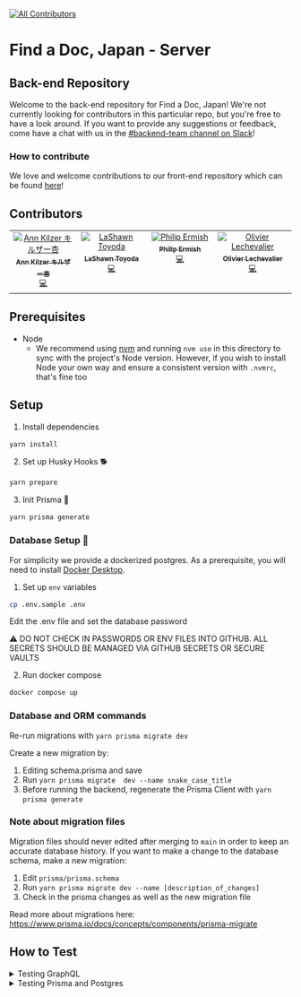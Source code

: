 [![All Contributors](https://img.shields.io/github/all-contributors/ourjapanlife/findadoc-server?color=ee8449&style=for-the-badge)](#contributors)

# Find a Doc, Japan - Server

## Back-end Repository

Welcome to the back-end repository for Find a Doc, Japan! We're not currently looking for contributors in this particular repo, but you're free to have a look around. If you want to provide any suggestions or feedback, come have a chat with us in the [#backend-team channel on Slack](https://join.slack.com/t/find-a-doc/shared_invite/zt-s4744a6o-MGaGHzLN5wB9aXeha3vdsQ)!

### How to contribute 

We love and welcome contributions to our front-end repository which can be found [here](https://github.com/ourjapanlife/findadoc-web)!

## Contributors

<!-- ALL-CONTRIBUTORS-LIST:START - Do not remove or modify this section -->
<!-- prettier-ignore-start -->
<!-- markdownlint-disable -->
<table>
  <tbody>
    <tr>
      <td align="center" valign="top" width="14.28%"><a href="http://www.annkilzer.net/"><img src="https://avatars.githubusercontent.com/u/4602369?v=4?s=100" width="100px;" alt="Ann Kilzer キルザー杏"/><br /><sub><b>Ann Kilzer キルザー杏</b></sub></a><br /><a href="https://github.com/ourjapanlife/findadoc-server/commits?author=ann-kilzer" title="Code">💻</a></td>
      <td align="center" valign="top" width="14.28%"><a href="https://github.com/theyokohamalife"><img src="https://avatars.githubusercontent.com/u/31802656?v=4?s=100" width="100px;" alt="LaShawn Toyoda"/><br /><sub><b>LaShawn Toyoda</b></sub></a><br /><a href="https://github.com/ourjapanlife/findadoc-server/commits?author=theyokohamalife" title="Code">💻</a></td>
      <td align="center" valign="top" width="14.28%"><a href="https://github.com/ermish"><img src="https://avatars.githubusercontent.com/u/4411499?v=4?s=100" width="100px;" alt="Philip Ermish"/><br /><sub><b>Philip Ermish</b></sub></a><br /><a href="https://github.com/ourjapanlife/findadoc-server/commits?author=ermish" title="Code">💻</a></td>
      <td align="center" valign="top" width="14.28%"><a href="https://github.com/RageZBla"><img src="https://avatars.githubusercontent.com/u/1196871?v=4?s=100" width="100px;" alt="Olivier Lechevalier"/><br /><sub><b>Olivier Lechevalier</b></sub></a><br /><a href="https://github.com/ourjapanlife/findadoc-server/commits?author=RageZBla" title="Code">💻</a></td>
    </tr>
  </tbody>
</table>

<!-- markdownlint-restore -->
<!-- prettier-ignore-end -->

<!-- ALL-CONTRIBUTORS-LIST:END -->

## Prerequisites

- Node
  - We recommend using [nvm](https://github.com/nvm-sh/nvm) and running `nvm use` in this directory to sync with the project's Node version. However, if you wish to install Node your own way and ensure a consistent version with `.nvmrc`, that's fine too

## Setup

1. Install dependencies

```sh
yarn install
```

2. Set up Husky Hooks 🐕️

```sh
yarn prepare
```

3. Init Prisma 💠
```sh
yarn prisma generate
```

### Database Setup 🐘

For simplicity we provide a dockerized postgres. As a prerequisite, you will need to install 
[Docker Desktop](https://www.docker.com/products/docker-desktop/).


1. Set up `env` variables

```sh
cp .env.sample .env
```

Edit the .env file and set the database password

⚠️ DO NOT CHECK IN PASSWORDS OR ENV FILES INTO GITHUB. ALL SECRETS SHOULD BE MANAGED VIA GITHUB SECRETS OR SECURE VAULTS

2. Run docker compose
```sh
docker compose up
```

### Database and ORM commands

Re-run migrations with `yarn prisma migrate dev`

Create a new migration by:
1. Editing schema.prisma and save
2. Run `yarn prisma migrate  dev --name snake_case_title`
3. Before running the backend, regenerate the Prisma Client with `yarn prisma generate`

### Note about migration files

Migration files should never edited after merging to `main` in order to keep an accurate database history. If you want
to make a change to the database schema, make a new migration:

1. Edit `prisma/prisma.schema`
2. Run `yarn prisma migrate dev --name [description_of_changes]`
3. Check in the prisma changes as well as the new migration file

Read more about migrations here: https://www.prisma.io/docs/concepts/components/prisma-migrate

## How to Test

<details>
  <summary>Testing GraphQL</summary>

1. Run `yarn dev` to start the local server
2. Run `yarn generate` to generate the types locally
3. Open your browser to http://localhost:3001/
4. Navigate to the Explorer section from the menu in the left pane.
5. Click `query: Query` under "Root Types
6. Click the `+` button to see the fields a **type** has that can be added to the query
   ![image](./docs/add-to-query.png)

7. Select the desired fields and they'll automatically get added to the query builder
   ![image](./docs/query-builder.png)

8. If you select a type that requires an ID (such as `Facility` or `HealthcareProfessional`) then add the ID in the "Variables" window at the bottom _as a string_.

![image](./docs/query-by-id.png)

9. If you'd like to share the query you built, such as demonstrating how you tested your code, check out [Apollo Explorer's sharing features](https://www.apollographql.com/blog/announcement/platform/save-and-share-your-graphql-operations-in-apollo-explorer/#sharing-a-collection).

</details>

<details>
  <summary>Testing Prisma and Postgres</summary>

0. Make sure you have your database set up and the migrations run (See Database Setup above)

1. Run Prisma Studio with `yarn prisma studio`
2. Go to http://localhost:5555
3. Click on the table you'd like to inspect. You should be able to view and even modify the database through this interface, kind 
of like in a spreadsheet. You can open many tabs for various tables and preview your changes before saving them


For more details on how to use this tool, check out: https://www.prisma.io/docs/concepts/components/prisma-studio

</details>
